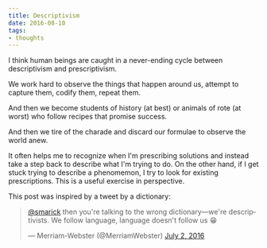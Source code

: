 ```yaml
---
title: Descriptivism
date: 2016-08-10
tags:
- thoughts
---
```


I think human beings are caught in a never-ending cycle between descriptivism
and prescriptivism.

We work hard to observe the things that happen around us, attempt to capture
them, codify them, repeat them.

And then we become students of history (at best) or animals of rote (at worst)
who follow recipes that promise success.

And then we tire of the charade and discard our formulae to observe the world
anew.

It often helps me to recognize when I'm prescribing solutions and instead take
a step back to describe what I'm trying to do. On the other hand, if I get
stuck trying to describe a phenomemon, I try to look for existing prescriptions.
This is a useful exercise in perspective.

This post was inspired by a tweet by a dictionary:

<blockquote class="twitter-tweet" data-lang="en"><p lang="en" dir="ltr"><a href="https://twitter.com/smarick">@smarick</a> then you&#39;re talking to the wrong dictionary—we&#39;re descriptivists. We follow language, language doesn&#39;t follow us 😁</p>&mdash; Merriam-Webster (@MerriamWebster) <a href="https://twitter.com/MerriamWebster/status/749248017954377728">July 2, 2016</a></blockquote> <script async src="//platform.twitter.com/widgets.js" charset="utf-8"></script>

